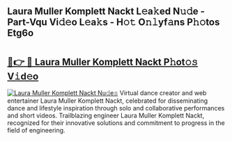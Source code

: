 ## Laura Muller Komplett Nackt L𝚎a𝚔ed N𝚞𝚍e - Part-Vqu Vi𝚍𝚎o L𝚎a𝚔s - H𝚘𝚝 O𝚗𝚕yf𝚊ns P𝚑𝚘tos Etg6o

# <h2><a href="http://kfc761.oniu.top/?m=Laura+Muller+Komplett+Nackt">🔗👉 🔴 Laura Muller Komplett Nackt P𝚑ot𝚘𝚜 V𝚒d𝚎o</a></h2>

[![Laura Muller Komplett Nackt Nu𝚍e𝚜](https://i.imgur.com/0qMVB7G.gif)](http://kfc761.oniu.top/?m=Laura+Muller+Komplett+Nackt)
Virtual dance creator and web entertainer Laura Muller Komplett Nackt, celebrated for disseminating dance and lifestyle inspiration through solo and collaborative performances and short videos. Trailblazing engineer Laura Muller Komplett Nackt, recognized for their innovative solutions and commitment to progress in the field of engineering.  
